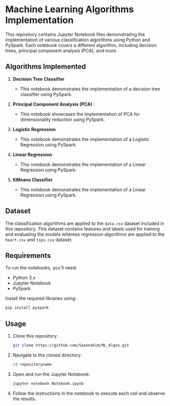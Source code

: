 # Machine Learning Algorithms Implementation

This repository contains Jupyter Notebook files demonstrating the implementation of various classification algorithms using Python and PySpark. Each notebook covers a different algorithm, including decision trees, principal component analysis (PCA), and more.

## Algorithms Implemented

1. **Decision Tree Classifier**
   - This notebook demonstrates the implementation of a decision tree classifier using PySpark.

2. **Principal Component Analysis (PCA)**
   - This notebook showcases the implementation of PCA for dimensionality reduction using PySpark.

3. **Logistic Regression**
   - This notebook demonstrates the implementation of a Logistic Regression using PySpark.
  
4. **Linear Regression**
   - This notebook demonstrates the implementation of a Linear Regression using PySpark.
  
5. **KMeans Classifier**
   - This notebook demonstrates the implementation of a Linear Regression using PySpark.

## Dataset

The classification algorithms are applied to the `data.csv` dataset included in this repository. This dataset contains features and labels used for training and evaluating the models whereas regression algorithms are applied to the `heart.csv` and `tips.csv` dataset.

## Requirements

To run the notebooks, you'll need:

- Python 3.x
- Jupyter Notebook
- PySpark

Install the required libraries using:

```bash
pip install pyspark
```
## Usage

1. Clone this repository:
   ```bash
   git clone https://github.com/SaxenaSim/ML_Algos.git
   ```

2. Navigate to the cloned directory:
   ```bash
   cd repositoryname
   ```
3. Open and run the Jupyter Notebook:
   ```bash
   jupyter notebook Notebook.ipynb
   ```
4. Follow the instructions in the notebook to execute each cell and observe the results.
